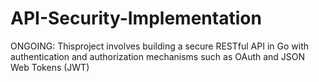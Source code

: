 # API-Security-Implementation
ONGOING: Thisproject involves building a secure RESTful API in Go with authentication and authorization mechanisms such as OAuth and JSON Web Tokens (JWT)
